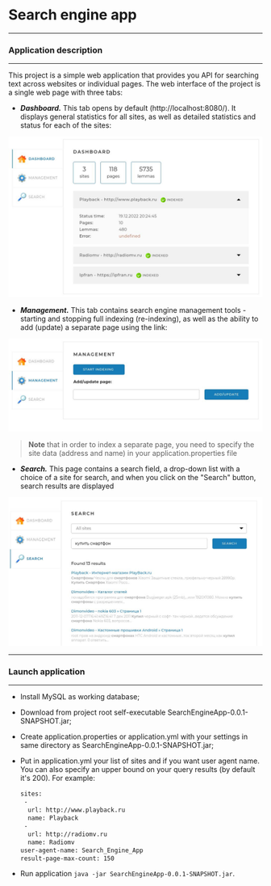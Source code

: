 # Search engine app

---
### Application description

---
This project is a simple web application that provides you
API for searching text across websites or individual pages.
The web interface of the project is a single web page with three tabs:

* ***Dashboard.*** This tab opens by default (http://localhost:8080/). 
It displays general statistics for all sites, 
as well as detailed statistics and status for each of the sites:

![Web interface](interface_screens/dashboard.jpg)

* ***Management.*** This tab contains search engine management tools - 
starting and stopping full indexing (re-indexing), 
as well as the ability to add (update) a separate page using the link:

![Web interface](interface_screens/management.jpg)

>**Note** that in order to index a separate page, 
> you need to specify the site data (address and name) in your 
> application.properties file

* ***Search.*** This page contains a search field, 
a drop-down list with a choice of a site for search, 
and when you click on the "Search" button, search results are displayed

![Web interface](interface_screens/search.jpg)

---
### Launch application

---
* Install MySQL as working database;
* Download from project root self-executable SearchEngineApp-0.0.1-SNAPSHOT.jar;
* Create application.properties or application.yml
with your settings in same directory as SearchEngineApp-0.0.1-SNAPSHOT.jar;
* Put in application.yml your list of sites and 
if you want user agent name. You can also specify an upper bound on your query results (by default it's 200).
For example:

      sites:
       -
        url: http://www.playback.ru
        name: Playback
       -
        url: http://radiomv.ru
        name: Radiomv
      user-agent-name: Search_Engine_App
      result-page-max-count: 150

* Run application `java -jar SearchEngineApp-0.0.1-SNAPSHOT.jar`.



